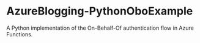 # AzureBlogging-PythonOboExample
A Python implementation of the On-Behalf-Of authentication flow in Azure Functions.
